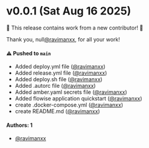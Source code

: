 # v0.0.1 (Sat Aug 16 2025)

:tada: This release contains work from a new contributor! :tada:

Thank you, null[@ravimanxx](https://github.com/ravimanxx), for all your work!

#### ⚠️ Pushed to `main`

- Added deploy.yml file ([@ravimanxx](https://github.com/ravimanxx))
- Added release.yml file ([@ravimanxx](https://github.com/ravimanxx))
- Added deploy.sh file ([@ravimanxx](https://github.com/ravimanxx))
- Added .autorc file ([@ravimanxx](https://github.com/ravimanxx))
- Added amber.yaml secrets file ([@ravimanxx](https://github.com/ravimanxx))
- Added flowise application quickstart ([@ravimanxx](https://github.com/ravimanxx))
- create .docker-compose.yml ([@ravimanxx](https://github.com/ravimanxx))
- create README.md ([@ravimanxx](https://github.com/ravimanxx))

#### Authors: 1

- [@ravimanxx](https://github.com/ravimanxx)
